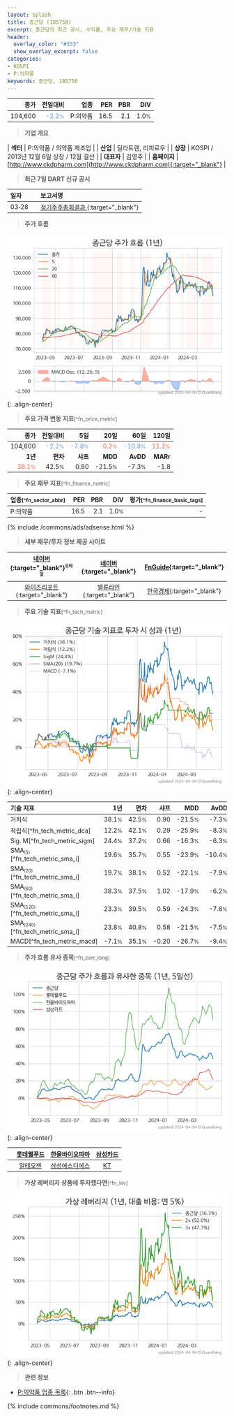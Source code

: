 ```yaml
---
layout: splash
title: 종근당 (185750)
excerpt: 종근당의 최근 공시, 수익률, 주요 재무/기술 지표
header:
  overlay_color: "#333"
  show_overlay_excerpt: false
categories:
- KOSPI
- P:의약품
keywords: 종근당, 185750
---
```


| **종가** | **전일대비** | **업종** | **PER** | **PBR** | **DIV** |
| -------: | -----------: | -------: | ------: | ------: | ------: |
| 104,600 | <span style="color: cornflowerblue">-2.2<small>%</small></span> | P:의약품 | 16.5 | 2.1 | 1.0<small>%</small> |

<!-- more -->


> **기업 개요**<a id="company"></a>

| <span style="white-space:nowrap;">**섹터**</span> | P:의약품 / 의약품 제조업 |
| <span style="white-space:nowrap;">**산업**</span> | 딜라트렌, 리피로우 |
| <span style="white-space:nowrap;">**상장**</span> | KOSPI / 2013년 12월 6일 상장 / 12월 결산 |
| <span style="white-space:nowrap;">**대표자**</span> | 김영주 |
| <span style="white-space:nowrap;">**홈페이지**</span> | [http://www.ckdpharm.com](http://www.ckdpharm.com){:target="_blank"} |


> **최근 7일 DART 신규 공시**<a id="dart"></a>

| **일자** |      | **보고서명** |
| :------- | :--- | :----------- |
| 03&#x2011;28 | | [정기주주총회결과              ](https://dart.fss.or.kr/dsaf001/main.do?rcpNo=20240328801670){:target="_blank"} |


> **주가 흐름**<a id="price"></a>

![185750](/stock/images/185750.png){: .align-center}


> **주요 가격 변동 지표**<small>[^fn_price_metric]</small>

| **종가** | **전일대비** | **5일** | **20일** | **60일** | **120일** |
| -------: | -----------: | ------: | -------: | -------: | --------: |
| 104,600 | <span style="color: cornflowerblue">-2.2<small>%</small></span> | <span style="color: cornflowerblue">-7.8<small>%</small></span> | <span style="color: tomato">0.2<small>%</small></span> | <span style="color: cornflowerblue">-10.8<small>%</small></span> | <span style="color: tomato">11.2<small>%</small></span> |
| **1년** | **편차** | **샤프** | **MDD** | **AvDD** | **MARr** |
| <span style="color: tomato">38.1<small>%</small></span> | 42.5<small>%</small> | 0.90 | -21.5<small>%</small> | -7.3<small>%</small> | -1.8 |


> **주요 재무 지표**<small>[^fn_finance_metric]</small>

| **업종**<small>[^fn_sector_abbr]</small> | **PER** | **PBR** | **DIV** | **평가**<small>[^fn_finance_basic_tags]</small> |
| :--------------------------------------- | ------: | ------: | ------: | ----------------------------------------------: |
| P:의약품 | 16.5 | 2.1 | 1.0<small>%</small> | - |



{% include /commons/ads/adsense.html %}

> **세부 재무/투자 정보 제공 사이트**

| [네이버](https://m.stock.naver.com/domestic/stock/185750/finance/summary){:target="_blank"}<sup><small>모바일</small></sup> | [네이버](https://finance.naver.com/item/coinfo.naver?code=185750){:target="_blank"} | [FnGuide](https://comp.fnguide.com/SVO2/ASP/SVD_Invest.asp?gicode=A185750&MenuYn=Y){:target="_blank"} |
| :---: | :---: | :---: |
| [와이즈리포트](https://comp.wisereport.co.kr/company/c1040001.aspx?cmp_cd=185750){:target="_blank"} | [밸류라인](https://www.valueline.co.kr/finance/summary/185750){:target="_blank"} | [한국경제](https://markets.hankyung.com/stock/185750/financial-summary){:target="_blank"} |


> **주요 기술 지표**<small>[^fn_tech_metric]</small>


![185750](/stock/images/185750_tech.png){: .align-center}

| **기술 지표** | **1년** | **편차** | **샤프** | **MDD** | **AvDD** |
| :------------ | ------: | -----------: | -------: | ------: | -------: |
| 거치식 | 38.1<small>%</small> | 42.5<small>%</small> | 0.90 | -21.5<small>%</small> | -7.3<small>%</small> |
| 적립식[^fn_tech_metric_dca] | 12.2<small>%</small> | 42.1<small>%</small> | 0.29 | -25.9<small>%</small> | -8.3<small>%</small> |
| Sig. M[^fn_tech_metric_sigm] | 24.4<small>%</small> | 37.2<small>%</small> | 0.66 | -16.3<small>%</small> | -6.3<small>%</small> |
| SMA<small><sub>(5)</sub></small>[^fn_tech_metric_sma_i] | 19.6<small>%</small> | 35.7<small>%</small> | 0.55 | -23.9<small>%</small> | -10.4<small>%</small> |
| SMA<small><sub>(20)</sub></small>[^fn_tech_metric_sma_i] | 19.7<small>%</small> | 38.1<small>%</small> | 0.52 | -22.1<small>%</small> | -7.9<small>%</small> |
| SMA<small><sub>(60)</sub></small>[^fn_tech_metric_sma_i] | 38.3<small>%</small> | 37.5<small>%</small> | 1.02 | -17.9<small>%</small> | -6.2<small>%</small> |
| SMA<small><sub>(120)</sub></small>[^fn_tech_metric_sma_i] | 23.3<small>%</small> | 39.5<small>%</small> | 0.59 | -24.3<small>%</small> | -7.6<small>%</small> |
| SMA<small><sub>(240)</sub></small>[^fn_tech_metric_sma_i] | 23.8<small>%</small> | 40.8<small>%</small> | 0.58 | -21.5<small>%</small> | -7.5<small>%</small> |
| MACD[^fn_tech_metric_macd] | -7.1<small>%</small> | 35.1<small>%</small> | -0.20 | -26.7<small>%</small> | -9.4<small>%</small> |


> **주가 흐름 유사 종목**<a id="corr"></a><small>[^fn_corr_long]</small>

![185750](/stock/images/185750_corr.png){: .align-center}

|       | [롯데웰푸드](/280360/) | [한올바이오파마](/009420/) | [삼성카드](/029780/) |
| :---: | :------------------------------------: | :------------------------------------: | :------------------------------------: |
|       | [알테오젠](/196170/) | [삼성에스디에스](/018260/) | [KT](/030200/) |


> **가상 레버리지 상품에 투자했다면**<a id="2x"></a><small>[^fn_lev]</small>

![185750](/stock/images/185750_2x.png){: .align-center}


> **관련 정보**

- [P:의약품 업종 목록](/stats/sector/kospi_업종_의약품_종목/){: .btn .btn--info}

{% include commons/footnotes.md %}